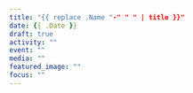 ```yaml
---
title: "{{ replace .Name "-" " " | title }}"
date: {{ .Date }}
draft: true
activity: ""
event: ""
media: ""
featured_image: ""
focus: ""
---
```

